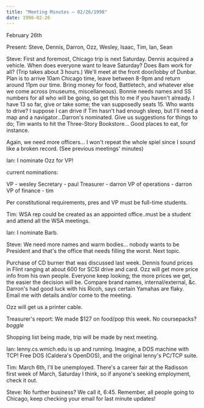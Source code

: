 ```yaml
---
title: "Meeting Minutes – 02/26/1998"
date: 1998-02-26
---
```

February 26th </p><p>
Present: Steve, Dennis, Darron, Ozz, Wesley, Isaac, Tim, Ian, Sean </p><p>
Steve: First and foremost, Chicago trip is next Saturday. Dennis acquired a vehicle. When does everyone want to leave Saturday? Does 8am work for all? (Trip takes about 3 hours.) We'll meet at the front door/lobby of Dunbar. Plan is to arrive 10am Chicago time, leave between 8-9pm and return around 11pm our time. Bring money for food, Battletech, and whatever else we come across (museums, miscellaneous). Bonnie needs names and SS numbers for all who will be going, so get this to me if you haven't already. I have 13 so far, give or take some; the van supposedly seats 15. Who wants to drive? I suppose I can drive if Tim hasn't had enough sleep, but I'll need a map and a navigator...Darron's nominated. Give us suggestions for things to do; Tim wants to hit the Three-Story Bookstore... Good places to eat, for instance. </p><p>
Again, we need more officers... I won't repeat the whole spiel since I sound like a broken record. (See previous meetings' minutes) </p><p>
Ian: I nominate Ozz for VP! </p><p>
current nominations: </p><p>
VP - wesley Secretary - paul Treasurer - darron VP of operations - darron VP of finance - tim </p><p>
Per constitutional requirements, pres and VP must be full-time students. </p><p>
Tim: WSA rep could be created as an appointed office..must be a student and attend all the WSA meetings. </p><p>
Ian: I nominate Barb. </p><p>
Steve: We need more names and warm bodies... nobody wants to be President and that's the office that needs filling the worst. Next topic. </p><p>
Purchase of CD burner that was discussed last week. Dennis found prices in Flint ranging at about 600 for SCSI drive and card. Ozz will get more price info from his own people. Everyone keep looking; the more prices we get, the easier the decision will be. Compare brand names, internal/external, &c. Darron's had good luck with his Ricoh, says certain Yamahas are flaky. Email me with details and/or come to the meeting. </p><p>
Ozz will get us a printer cable. </p><p>
Treasurer's report: We made $127 on food/pop this week. No coursepacks? *boggle* </p><p>
Shopping list being made, trip will be made by next meeting. </p><p>
Ian: lenny.cs.wmich.edu is up and running. Imagine, a DOS machine with TCP! Free DOS (Caldera's OpenDOS), and the original lenny's PC/TCP suite. </p><p>
Tim: March 6th, I'll be unemployed. There's a career fair at the Radisson first week of March, Saturday I think, so if anyone's seeking employment, check it out.  </p><p>
Steve: No further business? We call it, 6:45. Remember, all people going to Chicago, keep checking your email for last minute updates! </p><p>
</p>
